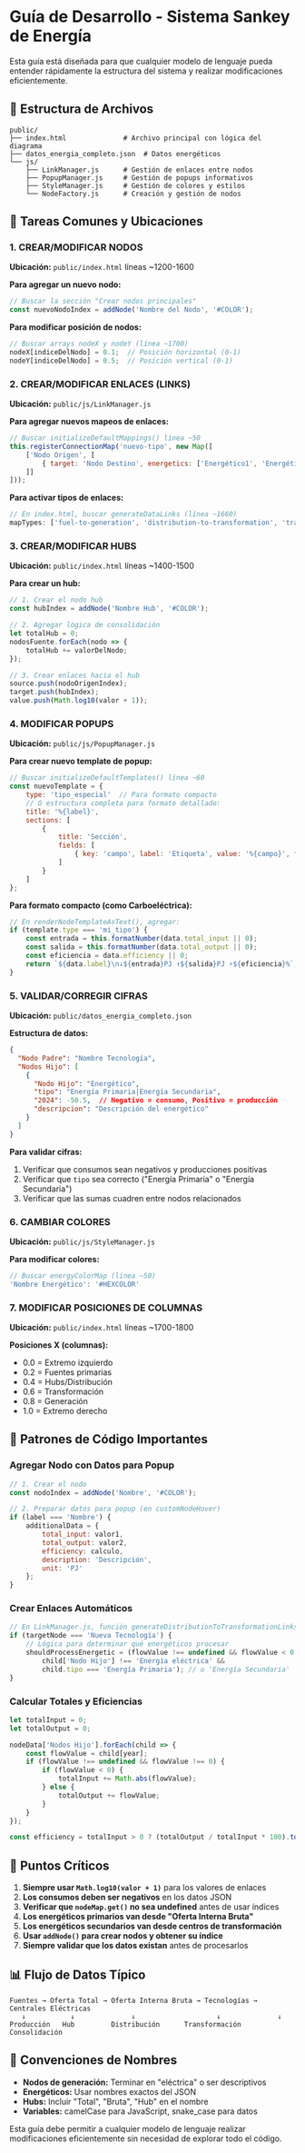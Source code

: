 # Guía de Desarrollo - Sistema Sankey de Energía

Esta guía está diseñada para que cualquier modelo de lenguaje pueda entender rápidamente la estructura del sistema y realizar modificaciones eficientemente.

## 📁 Estructura de Archivos

```
public/
├── index.html              # Archivo principal con lógica del diagrama
├── datos_energia_completo.json  # Datos energéticos
└── js/
    ├── LinkManager.js      # Gestión de enlaces entre nodos
    ├── PopupManager.js     # Gestión de popups informativos
    ├── StyleManager.js     # Gestión de colores y estilos
    └── NodeFactory.js      # Creación y gestión de nodos
```

## 🎯 Tareas Comunes y Ubicaciones

### 1. CREAR/MODIFICAR NODOS

**Ubicación:** `public/index.html` líneas ~1200-1600

**Para agregar un nuevo nodo:**
```javascript
// Buscar la sección "Crear nodos principales"
const nuevoNodoIndex = addNode('Nombre del Nodo', '#COLOR');
```

**Para modificar posición de nodos:**
```javascript
// Buscar arrays nodeX y nodeY (línea ~1700)
nodeX[indiceDelNodo] = 0.1;  // Posición horizontal (0-1)
nodeY[indiceDelNodo] = 0.5;  // Posición vertical (0-1)
```

### 2. CREAR/MODIFICAR ENLACES (LINKS)

**Ubicación:** `public/js/LinkManager.js`

**Para agregar nuevos mapeos de enlaces:**
```javascript
// Buscar initializeDefaultMappings() línea ~50
this.registerConnectionMap('nuevo-tipo', new Map([
    ['Nodo Origen', [
        { target: 'Nodo Destino', energetics: ['Energético1', 'Energético2'] }
    ]]
]));
```

**Para activar tipos de enlaces:**
```javascript
// En index.html, buscar generateDataLinks (línea ~1660)
mapTypes: ['fuel-to-generation', 'distribution-to-transformation', 'transformation-to-generation']
```

### 3. CREAR/MODIFICAR HUBS

**Ubicación:** `public/index.html` líneas ~1400-1500

**Para crear un hub:**
```javascript
// 1. Crear el nodo hub
const hubIndex = addNode('Nombre Hub', '#COLOR');

// 2. Agregar lógica de consolidación
let totalHub = 0;
nodosFuente.forEach(nodo => {
    totalHub += valorDelNodo;
});

// 3. Crear enlaces hacia el hub
source.push(nodoOrigenIndex);
target.push(hubIndex);
value.push(Math.log10(valor + 1));
```

### 4. MODIFICAR POPUPS

**Ubicación:** `public/js/PopupManager.js`

**Para crear nuevo template de popup:**
```javascript
// Buscar initializeDefaultTemplates() línea ~60
const nuevoTemplate = {
    type: 'tipo_especial'  // Para formato compacto
    // O estructura completa para formato detallado:
    title: '%{label}',
    sections: [
        {
            title: 'Sección',
            fields: [
                { key: 'campo', label: 'Etiqueta', value: '%{campo}', format: 'number', unit: 'PJ' }
            ]
        }
    ]
};
```

**Para formato compacto (como Carboeléctrica):**
```javascript
// En renderNodeTemplateAsText(), agregar:
if (template.type === 'mi_tipo') {
    const entrada = this.formatNumber(data.total_input || 0);
    const salida = this.formatNumber(data.total_output || 0);
    const eficiencia = data.efficiency || 0;
    return `${data.label}\n↓${entrada}PJ ↑${salida}PJ ⚡${eficiencia}%`;
}
```

### 5. VALIDAR/CORREGIR CIFRAS

**Ubicación:** `public/datos_energia_completo.json`

**Estructura de datos:**
```json
{
  "Nodo Padre": "Nombre Tecnología",
  "Nodos Hijo": [
    {
      "Nodo Hijo": "Energético",
      "tipo": "Energía Primaria|Energía Secundaria",
      "2024": -50.5,  // Negativo = consumo, Positivo = producción
      "descripcion": "Descripción del energético"
    }
  ]
}
```

**Para validar cifras:**
1. Verificar que consumos sean negativos y producciones positivas
2. Verificar que `tipo` sea correcto ("Energía Primaria" o "Energía Secundaria")
3. Verificar que las sumas cuadren entre nodos relacionados

### 6. CAMBIAR COLORES

**Ubicación:** `public/js/StyleManager.js`

**Para modificar colores:**
```javascript
// Buscar energyColorMap (línea ~50)
'Nombre Energético': '#HEXCOLOR'
```

### 7. MODIFICAR POSICIONES DE COLUMNAS

**Ubicación:** `public/index.html` líneas ~1700-1800

**Posiciones X (columnas):**
- 0.0 = Extremo izquierdo
- 0.2 = Fuentes primarias
- 0.4 = Hubs/Distribución  
- 0.6 = Transformación
- 0.8 = Generación
- 1.0 = Extremo derecho

## 🔧 Patrones de Código Importantes

### Agregar Nodo con Datos para Popup
```javascript
// 1. Crear el nodo
const nodoIndex = addNode('Nombre', '#COLOR');

// 2. Preparar datos para popup (en customNodeHover)
if (label === 'Nombre') {
    additionalData = {
        total_input: valor1,
        total_output: valor2,
        efficiency: calculo,
        description: 'Descripción',
        unit: 'PJ'
    };
}
```

### Crear Enlaces Automáticos
```javascript
// En LinkManager.js, función generateDistributionToTransformationLinks
if (targetNode === 'Nueva Tecnología') {
    // Lógica para determinar qué energéticos procesar
    shouldProcessEnergetic = (flowValue !== undefined && flowValue < 0 && 
        child['Nodo Hijo'] !== 'Energía eléctrica' && 
        child.tipo === 'Energía Primaria'); // o 'Energía Secundaria'
}
```

### Calcular Totales y Eficiencias
```javascript
let totalInput = 0;
let totalOutput = 0;

nodeData['Nodos Hijo'].forEach(child => {
    const flowValue = child[year];
    if (flowValue !== undefined && flowValue !== 0) {
        if (flowValue < 0) {
            totalInput += Math.abs(flowValue);
        } else {
            totalOutput += flowValue;
        }
    }
});

const efficiency = totalInput > 0 ? (totalOutput / totalInput * 100).toFixed(1) : 0;
```

## 🚨 Puntos Críticos

1. **Siempre usar `Math.log10(valor + 1)`** para los valores de enlaces
2. **Los consumos deben ser negativos** en los datos JSON
3. **Verificar que `nodeMap.get()` no sea undefined** antes de usar índices
4. **Los energéticos primarios van desde "Oferta Interna Bruta"**
5. **Los energéticos secundarios van desde centros de transformación**
6. **Usar `addNode()` para crear nodos y obtener su índice**
7. **Siempre validar que los datos existan** antes de procesarlos

## 📊 Flujo de Datos Típico

```
Fuentes → Oferta Total → Oferta Interna Bruta → Tecnologías → Centrales Eléctricas
   ↓           ↓              ↓                    ↓              ↓
Producción   Hub         Distribución      Transformación    Consolidación
```

## 🎨 Convenciones de Nombres

- **Nodos de generación:** Terminar en "eléctrica" o ser descriptivos
- **Energéticos:** Usar nombres exactos del JSON
- **Hubs:** Incluir "Total", "Bruta", "Hub" en el nombre
- **Variables:** camelCase para JavaScript, snake_case para datos

Esta guía debe permitir a cualquier modelo de lenguaje realizar modificaciones eficientemente sin necesidad de explorar todo el código.